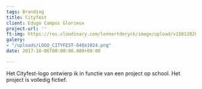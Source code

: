```yaml
---
tags: Branding
title: Cityfest
client: Edugo Campus Glorieux
project-url: ''
ft-img: https://res.cloudinary.com/lennertderyck/image/upload/v1581282826/LOGO_CITYFEST-648x1024_unsqeb.png
galery:
- "/uploads/LOGO_CITYFEST-648x1024.png"
date: 2017-10-06T00:00:00.000+00:00

---
```

Het Cityfest-logo ontwierp ik in functie van een project op school. Het project is volledig fictief.